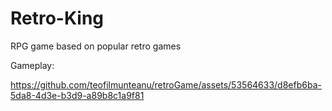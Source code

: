# Retro-King
RPG game based on popular retro games

Gameplay:

https://github.com/teofilmunteanu/retroGame/assets/53564633/d8efb6ba-5da8-4d3e-b3d9-a89b8c1a9f81

  
